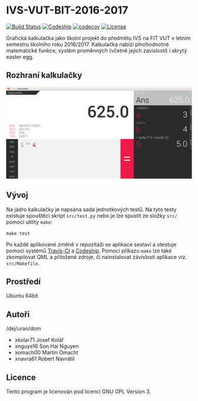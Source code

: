 # IVS-VUT-BIT-2016-2017

[![Build Status](https://travis-ci.com/thejoeejoee/IVS-VUT-BIT-2016-2017.svg?token=MqEeDyeLfZw3xFmAVUzV&branch=develop)](https://travis-ci.com/thejoeejoee/IVS-VUT-BIT-2016-2017)
[![Codeship](https://img.shields.io/codeship/a2ac7ad0-fb4b-0134-7062-02a6a40c3d5e.svg)](https://app.codeship.com/projects/211472)
[![codecov](https://img.shields.io/codecov/c/token/M5EwaVLlg7/github/thejoeejoee/IVS-VUT-BIT-2016-2017/develop.svg)](https://codecov.io/gh/thejoeejoee/IVS-VUT-BIT-2016-2017)
[![License](https://img.shields.io/badge/license-GPLv3-blue.svg)](https://www.gnu.org/licenses/gpl-3.0.en.html)

Grafická kalkulačka jako školní projekt do předmětu IVS na FIT VUT v letním semestru školního roku 2016/2017. Kalkulačka nabízí plnohodnotné matematické funkce, systém proměnných (včetně jejich zavislostí) i skrytý easter egg.

Rozhraní kalkulačky
-------------------
![Screenshot](./screenshot.png)

Vývoj
-----
Na jádro kalkulačky je napsána sada jednotkových testů. Na tyto testy existuje spouštěcí skript `src/test.py` nebo je lze spustit ze složky `src/` pomocí utility `make`: 
```
make test
```

Po každé aplikované změně v repozitáži se aplikace sestaví a otestuje pomocí systémů [Travis-CI](https://travis-ci.com/thejoeejoee/IVS-VUT-BIT-2016-2017) a [Codeship](https://app.codeship.com/projects/211472).
Pomocí příkazu `make` lze také zkompilovat QML a přiložené zdroje, či nainstalovat závislosti aplikace viz. `src/Makefile`.

Prostředí
---------
Ubuntu 64bit

Autoři
------

/dej/uran/dom
- xkolar71 Josef Kolář
- xnguye16 Son Hai Nguyen
- xomach00 Martin Omacht
- xnavra61 Robert Navrátil

Licence
-------

Tento program je licenován pod licencí GNU GPL Version 3.
